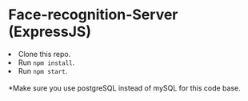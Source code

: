 # Face-recognition-Server (ExpressJS)
<ls>
  <li>Clone this repo.</li>
	<li>Run <code>npm install</code>.</li>
	<li>Run <code>npm start</code>.</li>
</ls>
  <br>*Make sure you use postgreSQL instead of mySQL for this code base.
